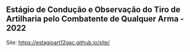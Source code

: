 ## Estágio de Condução e Observação do Tiro de Artilharia pelo Combatente de Qualquer Arma - 2022

Site: https://estagioart12gac.github.io/site/
